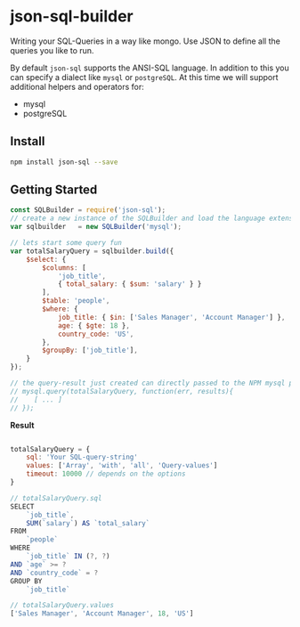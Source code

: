 # json-sql-builder

Writing your SQL-Queries in a way like mongo. Use JSON to define all the queries you like to run.

By default `json-sql` supports the ANSI-SQL language. In addition to this you can specify a dialect like `mysql` or `postgreSQL`.
At this time we will support additional helpers and operators for:
- mysql
- postgreSQL

## Install

```sh
npm install json-sql --save
```

## Getting Started

```javascript
const SQLBuilder = require('json-sql');
// create a new instance of the SQLBuilder and load the language extension for mysql
var sqlbuilder   = new SQLBuilder('mysql');

// lets start some query fun
var totalSalaryQuery = sqlbuilder.build({
	$select: {
		$columns: [
			'job_title',
			{ total_salary: { $sum: 'salary' } }
		],
		$table: 'people',
		$where: {
			job_title: { $in: ['Sales Manager', 'Account Manager'] },
			age: { $gte: 18 },
			country_code: 'US',
		},
		$groupBy: ['job_title'],
	}
});

// the query-result just created can directly passed to the NPM mysql package
// mysql.query(totalSalaryQuery, function(err, results){
//	  [ ... ]
// });
```

**Result**
```javascript

totalSalaryQuery = {
	sql: 'Your SQL-query-string'
	values: ['Array', 'with', 'all', 'Query-values']
	timeout: 10000 // depends on the options
}

// totalSalaryQuery.sql
SELECT
	`job_title`,
	SUM(`salary`) AS `total_salary`
FROM
	`people`
WHERE
	`job_title` IN (?, ?)
AND `age` >= ?
AND `country_code` = ?
GROUP BY
	`job_title`

// totalSalaryQuery.values
['Sales Manager', 'Account Manager', 18, 'US']

```
